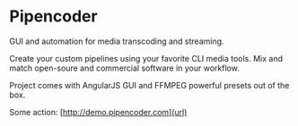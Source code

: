 # Pipencoder
GUI and automation for media transcoding and streaming.

Create your custom pipelines using your favorite CLI media tools.
Mix and match open-soure and commercial software in your workflow.

Project comes with AngularJS GUI and FFMPEG powerful presets out of the box.

Some action: [http://demo.pipencoder.com](url)
